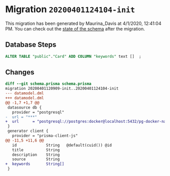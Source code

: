 # Migration `20200401124104-init`

This migration has been generated by Maurina_Davis at 4/1/2020, 12:41:04 PM.
You can check out the [state of the schema](./schema.prisma) after the migration.

## Database Steps

```sql
ALTER TABLE "public"."Card" ADD COLUMN "keywords" text []  ;
```

## Changes

```diff
diff --git schema.prisma schema.prisma
migration 20200401120909-init..20200401124104-init
--- datamodel.dml
+++ datamodel.dml
@@ -1,7 +1,7 @@
 datasource db {
   provider = "postgresql"
-  url = "***"
+  url      = "postgresql://postgres:docker@localhost:5432/pg-docker-nasa?schema=public"
 }
 generator client {
   provider = "prisma-client-js"
@@ -11,5 +11,6 @@
   id             String   @default(cuid()) @id
   title          String
   description    String
   source         String
+  keywords       String[]
 }
```


